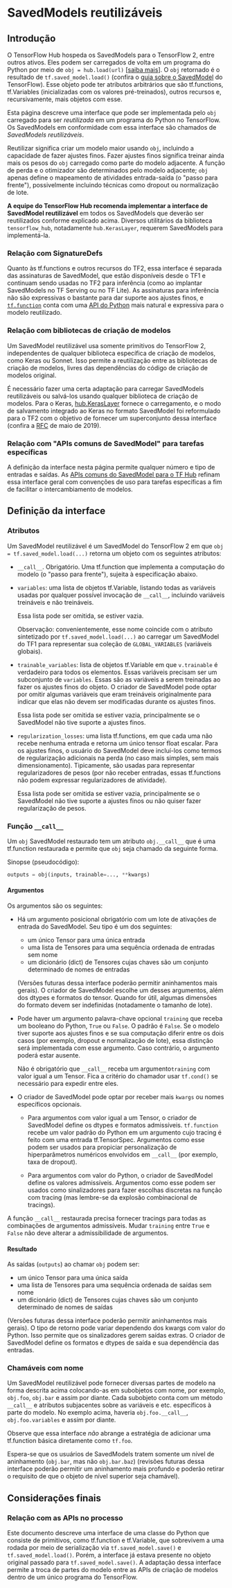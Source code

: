 # SavedModels reutilizáveis

## Introdução

O TensorFlow Hub hospeda os SavedModels para o TensorFlow 2, entre outros ativos. Eles podem ser carregados de volta em um programa do Python por meio de `obj = hub.load(url)` [[saiba mais](tf2_saved_model)]. O `obj` retornado é o resultado de `tf.saved_model.load()` (confira o [guia sobre o SavedModel](https://www.tensorflow.org/guide/saved_model) do TensorFlow). Esse objeto pode ter atributos arbitrários que são tf.functions, tf.Variables (inicializadas com os valores pré-treinados), outros recursos e, recursivamente, mais objetos com esse.

Esta página descreve uma interface que pode ser implementada pelo `obj` carregado para ser *reutilizada* em um programa do Python no TensorFlow. Os SavedModels em conformidade com essa interface são chamados de *SavedModels reutilizáveis*.

Reutilizar significa criar um modelo maior usando `obj`, incluindo a capacidade de fazer ajustes finos. Fazer ajustes finos significa treinar ainda mais os pesos do `obj` carregado como parte do modelo adjacente. A função de perda e o otimizador são determinados pelo modelo adjacente; `obj` apenas define o mapeamento de atividades entrada-saída (o "passo para frente"), possivelmente incluindo técnicas como dropout ou normalização de lote.

**A equipe do TensorFlow Hub recomenda implementar a interface de SavedModel reutilizável** em todos os SavedModels que deverão ser reutilizados conforme explicado acima. Diversos utilitários da biblioteca `tensorflow_hub`, notadamente `hub.KerasLayer`, requerem SavedModels para implementá-la.

### Relação com SignatureDefs

Quanto às tf.functions e outros recursos do TF2, essa interface é separada das assinaturas de SavedModel, que estão disponíveis desde o TF1 e continuam sendo usadas no TF2 para inferência (como ao implantar SavedModels no TF Serving ou no TF Lite). As assinaturas para inferência não são expressivas o bastante para dar suporte aos ajustes finos, e [`tf.function`](https://www.tensorflow.org/api_docs/python/tf/function) conta com uma [API do Python](https://www.tensorflow.org/tutorials/customization/performance) mais natural e expressiva para o modelo reutilizado.

### Relação com bibliotecas de criação de modelos

Um SavedModel reutilizável usa somente primitivos do TensorFlow 2, independentes de qualquer biblioteca específica de criação de modelos, como Keras ou Sonnet. Isso permite a reutilização entre as bibliotecas de criação de modelos, livres das dependências do código de criação de modelos original.

É necessário fazer uma certa adaptação para carregar SavedModels reutilizáveis ou salvá-los usando qualquer biblioteca de criação de modelos. Para o Keras, [hub.KerasLayer](https://www.tensorflow.org/hub/api_docs/python/hub/KerasLayer) fornece o carregamento, e o modo de salvamento integrado ao Keras no formato SavedModel foi reformulado para o TF2 com o objetivo de fornecer um superconjunto dessa interface (confira a [RFC](https://github.com/tensorflow/community/blob/master/rfcs/20190509-keras-saved-model.md) de maio de 2019).

### Relação com "APIs comuns de SavedModel" para tarefas específicas

A definição da interface nesta página permite qualquer número e tipo de entradas e saídas. As [APIs comuns do SavedModel para o TF Hub](common_saved_model_apis/index.md) refinam essa interface geral com convenções de uso para tarefas específicas a fim de facilitar o intercambiamento de modelos.

## Definição da interface

### Atributos

Um SavedModel reutilizável é um SavedModel do TensorFlow 2 em que `obj = tf.saved_model.load(...)` retorna um objeto com os seguintes atributos:

- `__call__`. Obrigatório. Uma tf.function que implementa a computação do modelo (o "passo para frente"), sujeita à especificação abaixo.

- `variables`: uma lista de objetos tf.Variable, listando todas as variáveis usadas por qualquer possível invocação de `__call__`, incluindo variáveis treináveis e não treináveis.

    Essa lista pode ser omitida, se estiver vazia.

    Observação: convenientemente, esse nome coincide com o atributo sintetizado por `tf.saved_model.load(...)` ao carregar um SavedModel do TF1 para representar sua coleção de `GLOBAL_VARIABLES` (variáveis globais).

- `trainable_variables`: lista de objetos tf.Variable em que `v.trainable` é verdadeiro para todos os elementos. Essas variáveis precisam ser um subconjunto de `variables`. Essas são as variáveis a serem treinadas ao fazer os ajustes finos do objeto. O criador de SavedModel pode optar por omitir algumas variáveis que eram treináveis originalmente para indicar que elas não devem ser modificadas durante os ajustes finos.

    Essa lista pode ser omitida se estiver vazia, principalmente se o SavedModel não tive suporte a ajustes finos.

- `regularization_losses`: uma lista tf.functions, em que cada uma não recebe nenhuma entrada e retorna um único tensor float escalar. Para os ajustes finos, o usuário do SavedModel deve incluí-los como termos de regularização adicionais na perda (no caso mais simples, sem mais dimensionamento). Tipicamente, são usadas para representar regularizadores de pesos (por não receber entradas, essas tf.functions não podem expressar regularizadores de atividade).

    Essa lista pode ser omitida se estiver vazia, principalmente se o SavedModel não tive suporte a ajustes finos ou não quiser fazer regularização de pesos.

### Função `__call__`

Um `obj` SavedModel restaurado tem um atributo `obj.__call__` que é uma tf.function restaurada e permite que `obj` seja chamado da seguinte forma.

Sinopse (pseudocódigo):

```python
outputs = obj(inputs, trainable=..., **kwargs)
```

#### Argumentos

Os argumentos são os seguintes:

- Há um argumento posicional obrigatório com um lote de ativações de entrada do SavedModel. Seu tipo é um dos seguintes:

    - um único Tensor para uma única entrada
    - uma lista de Tensores para uma sequência ordenada de entradas sem nome
    - um dicionário (dict) de Tensores cujas chaves são um conjunto determinado de nomes de entradas

    (Versões futuras dessa interface poderão permitir aninhamentos mais gerais). O criador de SavedModel escolhe um desses argumentos, além dos dtypes e formatos do tensor. Quando for útil, algumas dimensões do formato devem ser indefinidas (notadamente o tamanho de lote).

- Pode haver um argumento palavra-chave opcional `training` que receba um booleano do Python, `True` ou `False`. O padrão é `False`. Se o modelo tiver suporte aos ajustes finos e se sua computação diferir entre os dois casos (por exemplo, dropout e normalização de lote), essa distinção será implementada com esse argumento. Caso contrário, o argumento poderá estar ausente.

    Não é obrigatório que `__call__` receba um argumento`training` com valor igual a um Tensor. Fica a critério do chamador usar `tf.cond()` se necessário para expedir entre eles.

- O criador de SavedModel pode optar por receber mais `kwargs` ou nomes específicos opcionais.

    - Para argumentos com valor igual a um Tensor, o criador de SavedModel define os dtypes e formatos admissíveis. `tf.function` recebe um valor padrão do Python em um argumento cujo tracing é feito com uma entrada tf.TensorSpec. Argumentos como esse podem ser usados para propiciar personalização de hiperparâmetros numéricos envolvidos em `__call__` (por exemplo, taxa de dropout).

    - Para argumentos com valor do Python, o criador de SavedModel define os valores admissíveis. Argumentos como esse podem ser usados como sinalizadores para fazer escolhas discretas na função com tracing (mas lembre-se da explosão combinacional de tracings).

A função `__call__` restaurada precisa fornecer tracings para todas as combinações de argumentos admissíveis. Mudar `training` entre `True` e `False` não deve alterar a admissibilidade de argumentos.

#### Resultado

As saídas (`outputs`) ao chamar `obj` podem ser:

- um único Tensor para uma única saída
- uma lista de Tensores para uma sequência ordenada de saídas sem nome
- um dicionário (dict) de Tensores cujas chaves são um conjunto determinado de nomes de saídas

(Versões futuras dessa interface poderão permitir aninhamentos mais gerais). O tipo de retorno pode variar dependendo dos kwargs com valor do Python. Isso permite que os sinalizadores gerem saídas extras. O criador de SavedModel define os formatos e dtypes de saída e sua dependência das entradas.

### Chamáveis com nome

Um SavedModel reutilizável pode fornecer diversas partes de modelo na forma descrita acima colocando-as em subobjetos com nome, por exemplo, `obj.foo`, `obj.bar` e assim por diante. Cada subobjeto conta com um método `__call__` e atributos subjacentes sobre as variáveis e etc. específicos à parte do modelo. No exemplo acima, haveria `obj.foo.__call__`, `obj.foo.variables` e assim por diante.

Observe que essa interface *não* abrange a estratégia de adicionar uma tf.function básica diretamente como `tf.foo`.

Espera-se que os usuários de SavedModels tratem somente um nível de aninhamento (`obj.bar`, mas não `obj.bar.baz`) (revisões futuras dessa interface poderão permitir um aninhamento mais profundo e poderão retirar o requisito de que o objeto de nível superior seja chamável).

## Considerações finais

### Relação com as APIs no processo

Este documento descreve uma interface de uma classe do Python que consiste de primitivos, como tf.function e tf.Variable, que sobrevivem a uma rodada por meio de serialização via `tf.saved_model.save()` e `tf.saved_model.load()`. Porém, a interface já estava presente no objeto original passado para `tf.saved_model.save()`. A adaptação dessa interface permite a troca de partes do modelo entre as APIs de criação de modelos dentro de um único programa do TensorFlow.
